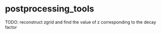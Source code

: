 # postprocessing_tools

TODO: reconstruct zgrid and find the value of z corresponding to the decay factor
